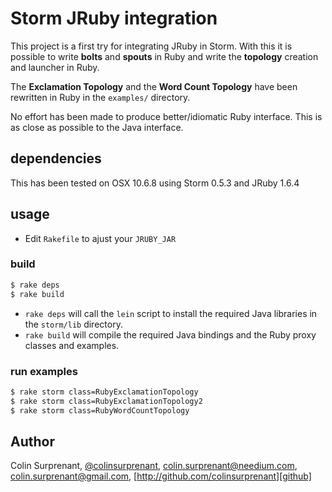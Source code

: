 # Storm JRuby integration

This project is a first try for integrating JRuby in Storm. With this it is possible to write **bolts** and **spouts** in Ruby and write the **topology** creation and launcher in Ruby.

The **Exclamation Topology** and the **Word Count Topology** have been rewritten in Ruby in the `examples/` directory.

No effort has been made to produce better/idiomatic Ruby interface. This is as close as possible to the Java interface.

## dependencies

This has been tested on OSX 10.6.8 using Storm 0.5.3 and JRuby 1.6.4

## usage

- Edit `Rakefile` to ajust your `JRUBY_JAR`

### build

``` sh
$ rake deps
$ rake build
```

- `rake deps` will call the `lein` script to install the required Java libraries in the `storm/lib` directory.
- `rake build` will compile the required Java bindings and the Ruby proxy classes and examples.

### run examples

``` sh
$ rake storm class=RubyExclamationTopology
$ rake storm class=RubyExclamationTopology2
$ rake storm class=RubyWordCountTopology
```
## Author
Colin Surprenant, [@colinsurprenant][twitter], [colin.surprenant@needium.com][needium], [colin.surprenant@gmail.com][gmail], [http://github.com/colinsurprenant][github]

[needium]: colin.surprenant@needium.com
[gmail]: colin.surprenant@gmail.com
[twitter]: http://twitter.com/colinsurprenant
[github]: http://github.com/colinsurprenant
